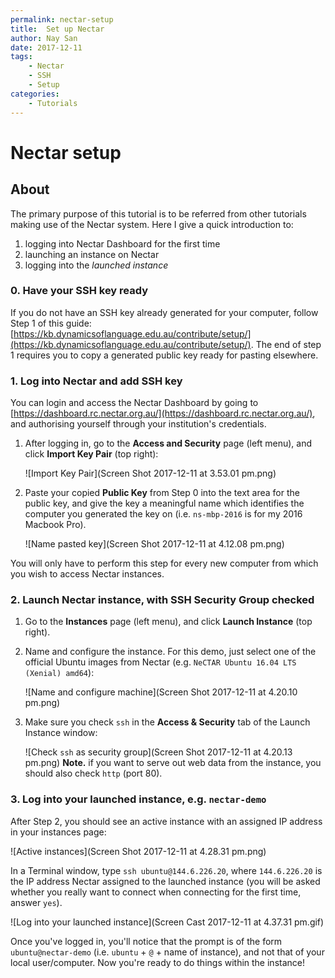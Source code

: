```yaml
---
permalink: nectar-setup
title:  Set up Nectar
author: Nay San
date: 2017-12-11
tags:
    - Nectar
    - SSH
    - Setup
categories:
    - Tutorials
---
```


# Nectar setup

## About

The primary purpose of this tutorial is to be referred from other tutorials making use of the Nectar system. Here I give a quick introduction to:

1. logging into Nectar Dashboard for the first time
2. launching an instance on Nectar
3. logging into the *launched instance*

### 0. Have your SSH key ready

If you do not have an SSH key already generated for your computer, follow Step 1 of this guide: [https://kb.dynamicsoflanguage.edu.au/contribute/setup/](https://kb.dynamicsoflanguage.edu.au/contribute/setup/). The end of step 1 requires you to copy a generated public key ready for pasting elsewhere.

### 1. Log into Nectar and add SSH key

You can login and access the Nectar Dashboard by going to [https://dashboard.rc.nectar.org.au/](https://dashboard.rc.nectar.org.au/), and authorising yourself through your institution's credentials.

1. After logging in, go to the **Access and Security** page (left menu), and click **Import Key Pair** (top right):

	![Import Key Pair](Screen Shot 2017-12-11 at 3.53.01 pm.png)

2. Paste your copied **Public Key** from Step 0 into the text area for the public key, and give the key a meaningful name which identifies the computer you generated the key on (i.e. `ns-mbp-2016` is for my 2016 Macbook Pro).

	![Name pasted key](Screen Shot 2017-12-11 at 4.12.08 pm.png)

You will only have to perform this step for every new computer from which you wish to access Nectar instances.

### 2. Launch Nectar instance, with SSH Security Group checked

1. Go to the **Instances** page (left menu), and click **Launch Instance** (top right).

2. Name and configure the instance. For this demo, just select one of the official Ubuntu images from Nectar (e.g. `NeCTAR Ubuntu 16.04 LTS (Xenial) amd64`):

	![Name and configure machine](Screen Shot 2017-12-11 at 4.20.10 pm.png)
	
3. Make sure you check `ssh` in the **Access & Security** tab of the Launch Instance window:

	![Check `ssh` as security group](Screen Shot 2017-12-11 at 4.20.13 pm.png)
	**Note.** if you want to serve out web data from the instance, you should also check `http` (port 80).
	
### 3. Log into your launched instance, e.g. `nectar-demo`

After Step 2, you should see an active instance with an assigned IP address in your instances page:

![Active instances](Screen Shot 2017-12-11 at 4.28.31 pm.png)

In a Terminal window, type `ssh ubuntu@144.6.226.20`, where `144.6.226.20` is the IP address Nectar assigned to the launched instance (you will be asked whether you really want to connect when connecting for the first time, answer `yes`).

![Log into your launched instance](Screen Cast 2017-12-11 at 4.37.31 pm.gif)

Once you've logged in, you'll notice that the prompt is of the form `ubuntu@nectar-demo` (i.e. `ubuntu` + `@` + name of instance), and not that of your local user/computer. Now you're ready to do things within the instance!

